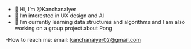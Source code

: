 - 👋 Hi, I’m @KanchanaIyer
- 👀 I’m interested in UX design and AI
- 🌱 I’m currently learning data structures and algorithms and I am also working on a group project about Pong

-How to reach me:
email: kanchanaiyer02@gmail.com

<!---
KanchanaIyer/KanchanaIyer is a ✨ special ✨ repository because its `README.md` (this file) appears on your GitHub profile.
You can click the Preview link to take a look at your changes.
--->
